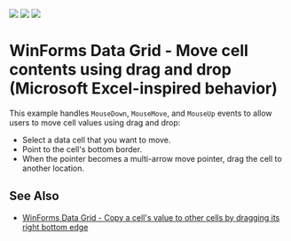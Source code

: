 <!-- default badges list -->
![](https://img.shields.io/endpoint?url=https://codecentral.devexpress.com/api/v1/VersionRange/128627945/13.1.4%2B)
[![](https://img.shields.io/badge/Open_in_DevExpress_Support_Center-FF7200?style=flat-square&logo=DevExpress&logoColor=white)](https://supportcenter.devexpress.com/ticket/details/E3533)
[![](https://img.shields.io/badge/📖_How_to_use_DevExpress_Examples-e9f6fc?style=flat-square)](https://docs.devexpress.com/GeneralInformation/403183)
<!-- default badges end -->

# WinForms Data Grid - Move cell contents using drag and drop (Microsoft Excel-inspired behavior)

This example handles `MouseDown`, `MouseMove`, and `MouseUp` events to allow users to move cell values using drag and drop:

* Select a data cell that you want to move.
* Point to the cell's bottom border.
* When the pointer becomes a multi-arrow move pointer, drag the cell to another location.


## See Also

* [WinForms Data Grid - Copy a cell's value to other cells by dragging its right bottom edge](https://supportcenter.devexpress.com/ticket/details/e2621/winforms-data-grid-copy-a-cell-s-value-to-other-cells-by-dragging-its-right-bottom-edge)

